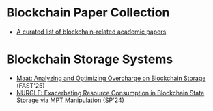 # Blockchain Paper Collection
- [A curated list of blockchain-related academic papers](https://github.com/jianyu-niu/blockchain_conference_paper)

# Blockchain Storage Systems
- [Maat: Analyzing and Optimizing Overcharge on Blockchain Storage](https://www.usenix.org/system/files/fast25-he.pdf) (FAST'25)
- [NURGLE: Exacerbating Resource Consumption in Blockchain State Storage via MPT Manipulation](https://arxiv.org/pdf/2406.10687) (SP'24)

